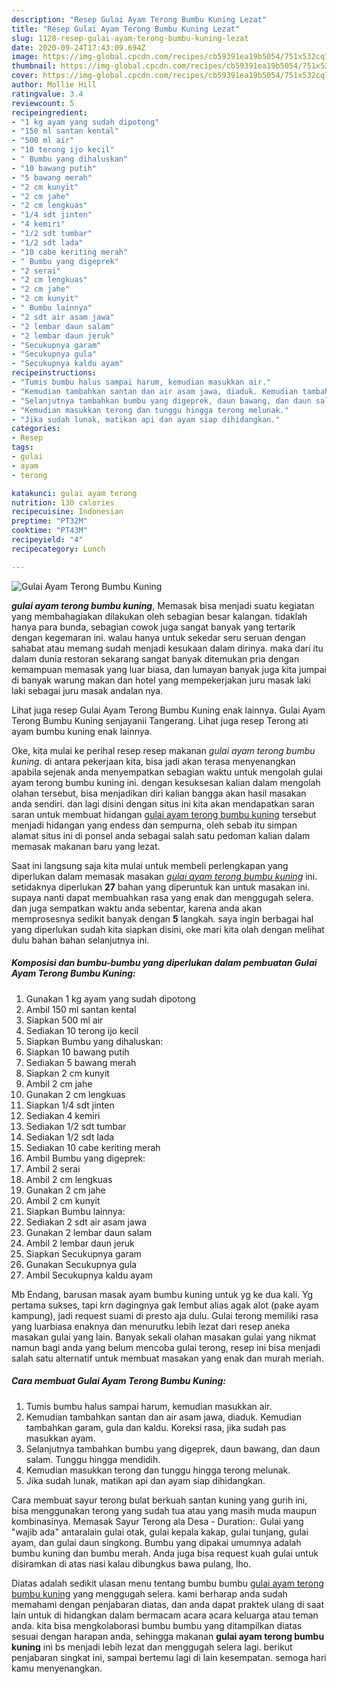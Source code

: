 ```yaml
---
description: "Resep Gulai Ayam Terong Bumbu Kuning Lezat"
title: "Resep Gulai Ayam Terong Bumbu Kuning Lezat"
slug: 1128-resep-gulai-ayam-terong-bumbu-kuning-lezat
date: 2020-09-24T17:43:09.694Z
image: https://img-global.cpcdn.com/recipes/cb59391ea19b5054/751x532cq70/gulai-ayam-terong-bumbu-kuning-foto-resep-utama.jpg
thumbnail: https://img-global.cpcdn.com/recipes/cb59391ea19b5054/751x532cq70/gulai-ayam-terong-bumbu-kuning-foto-resep-utama.jpg
cover: https://img-global.cpcdn.com/recipes/cb59391ea19b5054/751x532cq70/gulai-ayam-terong-bumbu-kuning-foto-resep-utama.jpg
author: Mollie Hill
ratingvalue: 3.4
reviewcount: 5
recipeingredient:
- "1 kg ayam yang sudah dipotong"
- "150 ml santan kental"
- "500 ml air"
- "10 terong ijo kecil"
- " Bumbu yang dihaluskan"
- "10 bawang putih"
- "5 bawang merah"
- "2 cm kunyit"
- "2 cm jahe"
- "2 cm lengkuas"
- "1/4 sdt jinten"
- "4 kemiri"
- "1/2 sdt tumbar"
- "1/2 sdt lada"
- "10 cabe keriting merah"
- " Bumbu yang digeprek"
- "2 serai"
- "2 cm lengkuas"
- "2 cm jahe"
- "2 cm kunyit"
- " Bumbu lainnya"
- "2 sdt air asam jawa"
- "2 lembar daun salam"
- "2 lembar daun jeruk"
- "Secukupnya garam"
- "Secukupnya gula"
- "Secukupnya kaldu ayam"
recipeinstructions:
- "Tumis bumbu halus sampai harum, kemudian masukkan air."
- "Kemudian tambahkan santan dan air asam jawa, diaduk. Kemudian tambahkan garam, gula dan kaldu. Koreksi rasa, jika sudah pas masukkan ayam."
- "Selanjutnya tambahkan bumbu yang digeprek, daun bawang, dan daun salam. Tunggu hingga mendidih."
- "Kemudian masukkan terong dan tunggu hingga terong melunak."
- "Jika sudah lunak, matikan api dan ayam siap dihidangkan."
categories:
- Resep
tags:
- gulai
- ayam
- terong

katakunci: gulai ayam terong 
nutrition: 130 calories
recipecuisine: Indonesian
preptime: "PT32M"
cooktime: "PT43M"
recipeyield: "4"
recipecategory: Lunch

---
```



![Gulai Ayam Terong Bumbu Kuning](https://img-global.cpcdn.com/recipes/cb59391ea19b5054/751x532cq70/gulai-ayam-terong-bumbu-kuning-foto-resep-utama.jpg)

<b><i>gulai ayam terong bumbu kuning</i></b>, Memasak bisa menjadi suatu kegiatan yang membahagiakan dilakukan oleh sebagian besar kalangan. tidaklah hanya para bunda, sebagian cowok juga sangat banyak yang tertarik dengan kegemaran ini. walau hanya untuk sekedar seru seruan dengan sahabat atau memang sudah menjadi kesukaan dalam dirinya. maka dari itu dalam dunia restoran sekarang sangat banyak ditemukan pria dengan kemampuan memasak yang luar biasa, dan lumayan banyak juga kita jumpai di banyak warung makan dan hotel yang mempekerjakan juru masak laki laki sebagai juru masak andalan nya.

Lihat juga resep Gulai Ayam Terong Bumbu Kuning enak lainnya. Gulai Ayam Terong Bumbu Kuning senjayanii Tangerang. Lihat juga resep Terong ati ayam bumbu kuning enak lainnya.

Oke, kita mulai ke perihal resep resep makanan <i>gulai ayam terong bumbu kuning</i>. di antara pekerjaan kita, bisa jadi akan terasa menyenangkan apabila sejenak anda menyempatkan sebagian waktu untuk mengolah gulai ayam terong bumbu kuning ini. dengan kesuksesan kalian dalam mengolah olahan tersebut, bisa menjadikan diri kalian bangga akan hasil masakan anda sendiri. dan lagi disini dengan situs ini kita akan mendapatkan saran saran untuk membuat hidangan <u>gulai ayam terong bumbu kuning</u> tersebut menjadi hidangan yang endess dan sempurna, oleh sebab itu simpan alamat situs ini di ponsel anda sebagai salah satu pedoman kalian dalam memasak makanan baru yang lezat.


Saat ini langsung saja kita mulai untuk membeli perlengkapan yang diperlukan dalam memasak masakan <u><i>gulai ayam terong bumbu kuning</i></u> ini. setidaknya diperlukan <b>27</b> bahan yang diperuntuk kan untuk masakan ini. supaya nanti dapat membuahkan rasa yang enak dan menggugah selera. dan juga sempatkan waktu anda sebentar, karena anda akan memprosesnya sedikit banyak dengan <b>5</b> langkah. saya ingin berbagai hal yang diperlukan sudah kita siapkan disini, oke mari kita olah dengan melihat dulu bahan bahan selanjutnya ini.

<!--inarticleads1-->

##### Komposisi dan bumbu-bumbu yang diperlukan dalam pembuatan Gulai Ayam Terong Bumbu Kuning:

1. Gunakan 1 kg ayam yang sudah dipotong
1. Ambil 150 ml santan kental
1. Siapkan 500 ml air
1. Sediakan 10 terong ijo kecil
1. Siapkan  Bumbu yang dihaluskan:
1. Siapkan 10 bawang putih
1. Sediakan 5 bawang merah
1. Siapkan 2 cm kunyit
1. Ambil 2 cm jahe
1. Gunakan 2 cm lengkuas
1. Siapkan 1/4 sdt jinten
1. Sediakan 4 kemiri
1. Sediakan 1/2 sdt tumbar
1. Sediakan 1/2 sdt lada
1. Sediakan 10 cabe keriting merah
1. Ambil  Bumbu yang digeprek:
1. Ambil 2 serai
1. Ambil 2 cm lengkuas
1. Gunakan 2 cm jahe
1. Ambil 2 cm kunyit
1. Siapkan  Bumbu lainnya:
1. Sediakan 2 sdt air asam jawa
1. Gunakan 2 lembar daun salam
1. Ambil 2 lembar daun jeruk
1. Siapkan Secukupnya garam
1. Gunakan Secukupnya gula
1. Ambil Secukupnya kaldu ayam


Mb Endang, barusan masak ayam bumbu kuning untuk yg ke dua kali. Yg pertama sukses, tapi krn dagingnya gak lembut alias agak alot (pake ayam kampung), jadi request suami di presto aja dulu. Gulai terong memiliki rasa yang luarbiasa enaknya dan menurutku lebih lezat dari resep aneka masakan gulai yang lain. Banyak sekali olahan masakan gulai yang nikmat namun bagi anda yang belum mencoba gulai terong, resep ini bisa menjadi salah satu alternatif untuk membuat masakan yang enak dan murah meriah. 

<!--inarticleads2-->

##### Cara membuat Gulai Ayam Terong Bumbu Kuning:

1. Tumis bumbu halus sampai harum, kemudian masukkan air.
1. Kemudian tambahkan santan dan air asam jawa, diaduk. Kemudian tambahkan garam, gula dan kaldu. Koreksi rasa, jika sudah pas masukkan ayam.
1. Selanjutnya tambahkan bumbu yang digeprek, daun bawang, dan daun salam. Tunggu hingga mendidih.
1. Kemudian masukkan terong dan tunggu hingga terong melunak.
1. Jika sudah lunak, matikan api dan ayam siap dihidangkan.


Cara membuat sayur terong bulat berkuah santan kuning yang gurih ini, bisa menggunakan terong yang sudah tua atau yang masih muda maupun kombinasinya. Memasak Sayur Terong ala Desa - Duration:. Gulai yang &#34;wajib ada&#34; antaralain gulai otak, gulai kepala kakap, gulai tunjang, gulai ayam, dan gulai daun singkong. Bumbu yang dipakai umumnya adalah bumbu kuning dan bumbu merah. Anda juga bisa request kuah gulai untuk disiramkan di atas nasi kalau dibungkus bawa pulang, lho. 

Diatas adalah sedikit ulasan menu tentang bumbu bumbu <u>gulai ayam terong bumbu kuning</u> yang menggugah selera. kami berharap anda sudah memahami dengan penjabaran diatas, dan anda dapat praktek ulang di saat lain untuk di hidangkan dalam bermacam acara acara keluarga atau teman anda. kita bisa mengkolaborasi bumbu bumbu yang ditampilkan diatas sesuai dengan harapan anda, sehingga makanan <b>gulai ayam terong bumbu kuning</b> ini bs menjadi lebih lezat dan menggugah selera lagi. berikut penjabaran singkat ini, sampai bertemu lagi di lain kesempatan. semoga hari kamu menyenangkan.
